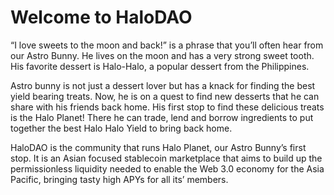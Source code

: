 # Welcome to HaloDAO

“I love sweets to the moon and back!” is a phrase that you’ll often hear from our Astro Bunny. He lives on the moon and has a very strong sweet tooth. His favorite dessert is Halo-Halo, a popular dessert from the Philippines.

Astro bunny is not just a dessert lover but has a knack for finding the best yield bearing treats. Now, he is on a quest to find new desserts that he can share with his friends back home. His first stop to find these delicious treats is the Halo Planet! There he can trade, lend and borrow ingredients to put together the best Halo Halo Yield to bring back home. 

HaloDAO is the community that runs Halo Planet, our Astro Bunny’s first stop. It is an Asian focused stablecoin marketplace that aims  to build up the permissionless liquidity needed to enable the Web 3.0 economy for the Asia Pacific, bringing tasty high APYs for all its’ members.   


